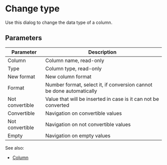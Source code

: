 <!-- TITLE: Change type -->
<!-- SUBTITLE: -->

# Change type

Use this dialog to change the data type of a column.

## Parameters

| Parameter       | Description                                                          |
|-----------------|----------------------------------------------------------------------|
| Column          | Column name, read-only                                               |
| Type            | Column type, read-only                                               |
| New format      | New column format                                                    |
| Format          | Number format, select it, if conversion cannot be done automatically |
| Not convertible | Value that will be inserted in case is it can not be converted       |
| Convertible     | Navigation on convertible values                                     |
| Not convertible | Navigation on not convertible values                                 |
| Empty           | Navigation on empty values                                           |

See also:

* [Column](../overview/table.md#Column)
